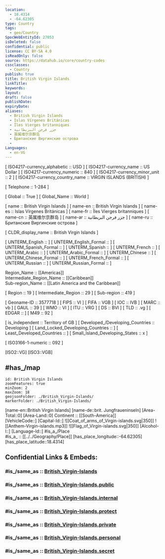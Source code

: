 ```yaml
---
location:
  - 18.4314
  - -64.62305
type: Country
tags:
  - geo/Country
SpocWebEntityId: 27053
isDeleted: false
confidential: public
license: CC BY-SA 4.0
isReadOnly: false
source: https://datahub.io/core/country-codes
cssclasses:
  - Country
publish: true
title: British Virgin Islands
linkTitle:
keywords:
layout:
draft: false
publishDate:
expiryDate:
aliases:
  - British Virgin Islands
  - Islas Vírgenes Británicas
  - Îles Vierges britanniques
  - جزر فرجن البريطانية
  - 英属维尔京群岛
  - Британские Виргинские острова
  - 
Languages:
  - en-VG
---
```



[	ISO4217-currency_alphabetic	 :: USD ] 
[	ISO4217-currency_name	 :: US Dollar ] 
[	ISO4217-currency_numeric	 :: 840 ] 
[	ISO4217-currency_minor_unit	 :: 2 ] 
[	ISO4217-currency_country_name	 :: VIRGIN ISLANDS (BRITISH) ] 

[	Telephone	 :: 1-284 ] 

[	Global	 :: True ] 
[	Global_Name	 :: World ] 

[	name	 :: British Virgin Islands ] 
[	name-en	 :: British Virgin Islands ] 
[	name-es	 :: Islas Vírgenes Británicas ] 
[	name-fr	 :: Îles Vierges britanniques ] 
[	name-cn	 :: 英属维尔京群岛 ] 
[	name-ar	 :: جزر فرجن البريطانية ] 
[	name-ru	 :: Британские Виргинские острова ] 

[	CLDR_display_name	 :: British Virgin Islands ] 

[	UNTERM_English	 ::  ] 
[	UNTERM_English_Formal	 ::  ] 
[	UNTERM_Spanish_Formal	 ::  ] 
[	UNTERM_Spanish	 ::  ] 
[	UNTERM_French	 ::  ] 
[	UNTERM_Arabic	 ::  ] 
[	UNTERM_Arabic_Formal	 ::  ] 
[	UNTERM_Chinese	 ::  ] 
[	UNTERM_Chinese_Formal	 ::  ] 
[	UNTERM_French_Formal	 ::  ] 
[	UNTERM_Russian	 ::  ] 
[	UNTERM_Russian_Formal	 ::  ] 

Region_Name ::  [[Americas]]  
Intermediate_Region_Name ::  [[Caribbean]]  
Sub-region_Name ::  [[Latin America and the Caribbean]] 

[	Region	 :: 19 ] 
[	Intermediate_Region	 :: 29 ] 
[	Sub-region	 :: 419 ] 

[	Geoname-ID	 :: 3577718 ] 
[	FIPS	 :: VI ] 
[	FIFA	 :: VGB ] 
[	IOC	 :: IVB ] 
[	MARC	 :: vb ] 
[	GAUL	 :: 39 ] 
[	WMO	 :: VI ] 
[	ITU	 :: VRG ] 
[	DS	 :: BVI ] 
[	TLD	 :: .vg ] 
[	EDGAR	 ::  ] 
[	M49	 :: 92 ] 

[	is_independent	 :: Territory of GB ] 
[	Developed_/Developing_Countries	 :: Developing ] 
[	Land_Locked_Developing_Countries	 ::  ] 
[	Least_Developed_Countries	 ::  ] 
[	Small_Island_Developing_States	 :: x ] 

[	ISO3166-1-numeric	 :: 092 ] 



[ISO2::VG] 
[ISO3::VGB] 

## #has_/map 


```leaflet
id: British Virgin Islands
zoomFeatures: true 
minZoom: 2 
maxZoom: 18
geojsonFolder: ./British_Virgin-Islands/
markerFolder: ./British_Virgin-Islands/
```

[name-en::British Virgin Islands] 
[name-de::brit. Jungfraueninseln] 
[Area-Total::0] 
[Area-Land::0] 
Continent :: [[South-America]]  
[VehicleCode::] 
[Capital-Id::] 
![[Coat_of_arms_of_Virgin-islands.svg|350]] 
![[Anthem-Virgin-islands.mp3]] 
![[Flag_of_Virgin-islands.svg|350]] 
[Alcohol-l::] 
[Language-Id::] 
#is_a_/Place  
#is_a_ :: [[../../Geography/Place]] 
[has_place_longitude::-64.62305] 
[has_place_latitude::18.4314] 


## Confidential Links & Embeds: 

### #is_/same_as :: [British_Virgin-Islands](/_Standards/Earth/Continent/America~Caribbean/British_Virgin-Islands.md) 

### #is_/same_as :: [British_Virgin-Islands.public](/_public/Earth/Continent/America~Caribbean/British_Virgin-Islands.public.md) 

### #is_/same_as :: [British_Virgin-Islands.internal](/_internal/Earth/Continent/America~Caribbean/British_Virgin-Islands.internal.md) 

### #is_/same_as :: [British_Virgin-Islands.protect](/_protect/Earth/Continent/America~Caribbean/British_Virgin-Islands.protect.md) 

### #is_/same_as :: [British_Virgin-Islands.private](/_private/Earth/Continent/America~Caribbean/British_Virgin-Islands.private.md) 

### #is_/same_as :: [British_Virgin-Islands.personal](/_personal/Earth/Continent/America~Caribbean/British_Virgin-Islands.personal.md) 

### #is_/same_as :: [British_Virgin-Islands.secret](/_secret/Earth/Continent/America~Caribbean/British_Virgin-Islands.secret.md)

